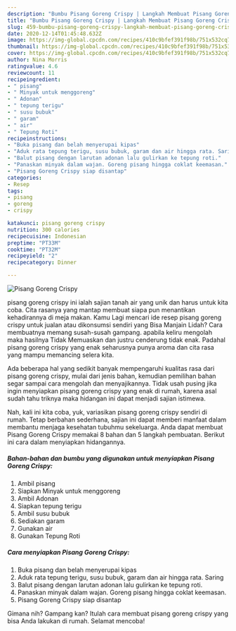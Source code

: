 ```yaml
---
description: "Bumbu Pisang Goreng Crispy | Langkah Membuat Pisang Goreng Crispy Yang Lezat"
title: "Bumbu Pisang Goreng Crispy | Langkah Membuat Pisang Goreng Crispy Yang Lezat"
slug: 459-bumbu-pisang-goreng-crispy-langkah-membuat-pisang-goreng-crispy-yang-lezat
date: 2020-12-14T01:45:48.632Z
image: https://img-global.cpcdn.com/recipes/410c9bfef391f98b/751x532cq70/pisang-goreng-crispy-foto-resep-utama.jpg
thumbnail: https://img-global.cpcdn.com/recipes/410c9bfef391f98b/751x532cq70/pisang-goreng-crispy-foto-resep-utama.jpg
cover: https://img-global.cpcdn.com/recipes/410c9bfef391f98b/751x532cq70/pisang-goreng-crispy-foto-resep-utama.jpg
author: Nina Morris
ratingvalue: 4.6
reviewcount: 11
recipeingredient:
- " pisang"
- " Minyak untuk menggoreng"
- " Adonan"
- " tepung terigu"
- " susu bubuk"
- " garam"
- " air"
- " Tepung Roti"
recipeinstructions:
- "Buka pisang dan belah menyerupai kipas"
- "Aduk rata tepung terigu, susu bubuk, garam dan air hingga rata. Saring"
- "Balut pisang dengan larutan adonan lalu gulirkan ke tepung roti."
- "Panaskan minyak dalam wajan. Goreng pisang hingga coklat keemasan."
- "Pisang Goreng Crispy siap disantap"
categories:
- Resep
tags:
- pisang
- goreng
- crispy

katakunci: pisang goreng crispy 
nutrition: 300 calories
recipecuisine: Indonesian
preptime: "PT33M"
cooktime: "PT32M"
recipeyield: "2"
recipecategory: Dinner

---
```



![Pisang Goreng Crispy](https://img-global.cpcdn.com/recipes/410c9bfef391f98b/751x532cq70/pisang-goreng-crispy-foto-resep-utama.jpg)


pisang goreng crispy ini ialah sajian tanah air yang unik dan harus untuk kita coba. Cita rasanya yang mantap membuat siapa pun menantikan kehadirannya di meja makan.
Kamu Lagi mencari ide resep pisang goreng crispy untuk jualan atau dikonsumsi sendiri yang Bisa Manjain Lidah? Cara membuatnya memang susah-susah gampang. apabila keliru mengolah maka hasilnya Tidak Memuaskan dan justru cenderung tidak enak. Padahal pisang goreng crispy yang enak seharusnya punya aroma dan cita rasa yang mampu memancing selera kita.



Ada beberapa hal yang sedikit banyak mempengaruhi kualitas rasa dari pisang goreng crispy, mulai dari jenis bahan, kemudian pemilihan bahan segar sampai cara mengolah dan menyajikannya. Tidak usah pusing jika ingin menyiapkan pisang goreng crispy yang enak di rumah, karena asal sudah tahu triknya maka hidangan ini dapat menjadi sajian istimewa.


Nah, kali ini kita coba, yuk, variasikan pisang goreng crispy sendiri di rumah. Tetap berbahan sederhana, sajian ini dapat memberi manfaat dalam membantu menjaga kesehatan tubuhmu sekeluarga. Anda dapat membuat Pisang Goreng Crispy memakai 8 bahan dan 5 langkah pembuatan. Berikut ini cara dalam menyiapkan hidangannya.

<!--inarticleads1-->

##### Bahan-bahan dan bumbu yang digunakan untuk menyiapkan Pisang Goreng Crispy:

1. Ambil  pisang
1. Siapkan  Minyak untuk menggoreng
1. Ambil  Adonan
1. Siapkan  tepung terigu
1. Ambil  susu bubuk
1. Sediakan  garam
1. Gunakan  air
1. Gunakan  Tepung Roti




<!--inarticleads2-->

##### Cara menyiapkan Pisang Goreng Crispy:

1. Buka pisang dan belah menyerupai kipas
1. Aduk rata tepung terigu, susu bubuk, garam dan air hingga rata. Saring
1. Balut pisang dengan larutan adonan lalu gulirkan ke tepung roti.
1. Panaskan minyak dalam wajan. Goreng pisang hingga coklat keemasan.
1. Pisang Goreng Crispy siap disantap




Gimana nih? Gampang kan? Itulah cara membuat pisang goreng crispy yang bisa Anda lakukan di rumah. Selamat mencoba!
